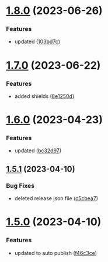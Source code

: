 # [1.8.0](https://github.com/manthanank/learn-rxjs/compare/v1.7.0...v1.8.0) (2023-06-26)


### Features

* updated ([103bd7c](https://github.com/manthanank/learn-rxjs/commit/103bd7c7544e1ac9c9c57b1e0fa7774cfdad80be))



# [1.7.0](https://github.com/manthanank/learn-rxjs/compare/v1.6.0...v1.7.0) (2023-06-22)


### Features

* added shields ([8e1250d](https://github.com/manthanank/learn-rxjs/commit/8e1250d5e08fc3bce6b12e06417d14c6567668c0))



# [1.6.0](https://github.com/manthanank/learn-rxjs/compare/v1.5.1...v1.6.0) (2023-04-23)


### Features

* updated ([bc32d97](https://github.com/manthanank/learn-rxjs/commit/bc32d9705505a9c3fbddb968298cc394760e2159))



## [1.5.1](https://github.com/manthanank/learn-rxjs/compare/v1.5.0...v1.5.1) (2023-04-10)


### Bug Fixes

* deleted release json file ([c5cbea7](https://github.com/manthanank/learn-rxjs/commit/c5cbea74bb6cffef6a78194d4407d51797996ff6))



# [1.5.0](https://github.com/manthanank/learn-rxjs/compare/v1.4.0...v1.5.0) (2023-04-10)


### Features

* updated to auto publish ([f46c3ce](https://github.com/manthanank/learn-rxjs/commit/f46c3ce6432816cd9a433c63c892f3cd4634d8e8))



